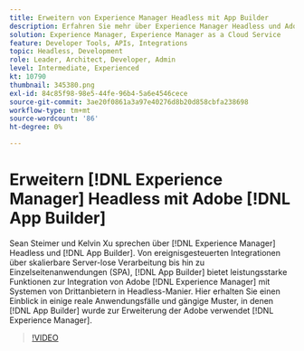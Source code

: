 ```yaml
---
title: Erweitern von Experience Manager Headless mit App Builder
description: Erfahren Sie mehr über Experience Manager Headless und Adobe App Builder. Integrieren Sie AEM in Drittanbietersysteme, von ereignisgesteuerten Integrationen über skalierbare Server-lose Verarbeitung bis hin zu Single Page Applications (SPA).
solution: Experience Manager, Experience Manager as a Cloud Service
feature: Developer Tools, APIs, Integrations
topic: Headless, Development
role: Leader, Architect, Developer, Admin
level: Intermediate, Experienced
kt: 10790
thumbnail: 345380.png
exl-id: 84c85f98-98e5-44fe-96b4-5a6e4546cece
source-git-commit: 3ae20f0861a3a97e40276d8b20d858cbfa238698
workflow-type: tm+mt
source-wordcount: '86'
ht-degree: 0%

---
```


# Erweitern [!DNL Experience Manager] Headless mit Adobe [!DNL App Builder]

Sean Steimer und Kelvin Xu sprechen über [!DNL Experience Manager] Headless und [!DNL App Builder]. Von ereignisgesteuerten Integrationen über skalierbare Server-lose Verarbeitung bis hin zu Einzelseitenanwendungen (SPA), [!DNL App Builder] bietet leistungsstarke Funktionen zur Integration von Adobe [!DNL Experience Manager] mit Systemen von Drittanbietern in Headless-Manier. Hier erhalten Sie einen Einblick in einige reale Anwendungsfälle und gängige Muster, in denen [!DNL App Builder] wurde zur Erweiterung der Adobe verwendet [!DNL Experience Manager].

>[!VIDEO](https://video.tv.adobe.com/v/345380/?quality=12&learn=on)
